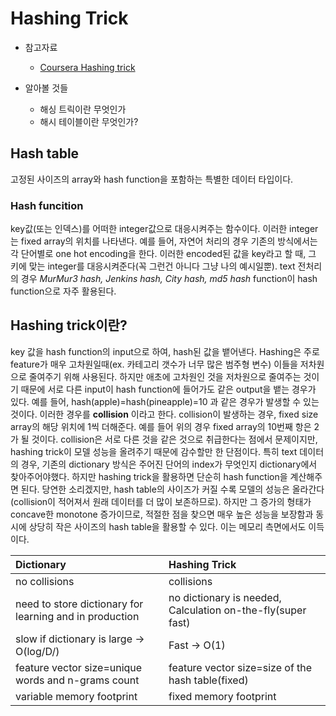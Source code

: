 # Hashing Trick

- 참고자료
    - <a href="https://ko.coursera.org/lecture/machine-learning-applications-big-data/hashing-trick-GswXH">Coursera Hashing trick</a>

- 알아볼 것들
    - 해싱 트릭이란 무엇인가
    - 해시 테이블이란 무엇인가?

## Hash table

고정된 사이즈의 array와 hash function을 포함하는 특별한 데이터 타입이다.

### Hash funcition

key값(또는 인덱스)를 어떠한 integer값으로 대응시켜주는 함수이다. 이러한 integer는 fixed array의 위치를 나타낸다. 예를 들어, 자연어 처리의 경우 기존의 방식에서는 각 단어별로 one hot encoding을 한다. 이러한 encoded된 값을 key라고 할 때, 그 키에 맞는 integer를 대응시켜준다(꼭 그런건 아니다 그냥 나의 예시일뿐). text 전처리의 경우 *MurMur3 hash, Jenkins hash, City hash, md5 hash* function이 hash function으로 자주 활용된다.

## Hashing trick이란?

key 값을 hash function의 input으로 하여, hash된 값을 뱉어낸다. Hashing은 주로 feature가 매우 고차원일때(ex. 카테고리 갯수가 너무 많은 범주형 변수) 이들을 저차원으로 줄여주기 위해 사용된다. 하지만 애초에 고차원인 것을 저차원으로 줄여주는 것이기 때문에 서로 다른 input이 hash function에 들어가도 같은 output을 뱉는 경우가 있다. 예를 들어, hash(apple)=hash(pineapple)=10 과 같은 경우가 발생할 수 있는 것이다. 이러한 경우를 **collision** 이라고 한다. collision이 발생하는 경우, fixed size array의 해당 위치에 1씩 더해준다. 예를 들어 위의 경우 fixed array의 10번째 항은 2가 될 것이다. collision은 서로 다른 것을 같은 것으로 취급한다는 점에서 문제이지만, hashing trick이 모델 성능을 올려주기 때문에 감수할만 한 단점이다. 특히 text 데이터의 경우, 기존의 dictionary 방식은 주어진 단어의 index가 무엇인지 dictionary에서 찾아주어야했다. 하지만 hashing trick을 활용하면 단순히 hash function을 계산해주면 된다. 당연한 소리겠지만, hash table의 사이즈가 커질 수록 모델의 성능은 올라간다(collision이 적어져서 원래 데이터를 더 많이 보존하므로). 하지만 그 증가의 형태가 concave한 monotone 증가이므로, 적절한 점을 찾으면 매우 높은 성능을 보장함과 동시에 상당히 작은 사이즈의 hash table을 활용할 수 있다. 이는 메모리 측면에서도 이득이다.

| Dictionary | Hashing Trick     |
| :------------- | :------------- |
| no collisions       | collisions       |
| need to store dictionary for learning  and in production | no dictionary is needed, Calculation on-the-fly(super fast)|
| slow if dictionary is large -> O(log/D/) | Fast -> O(1)|
| feature vector size=unique words and n-grams count | feature vector size=size of the hash table(fixed) |
|variable memory footprint|fixed memory footprint|
